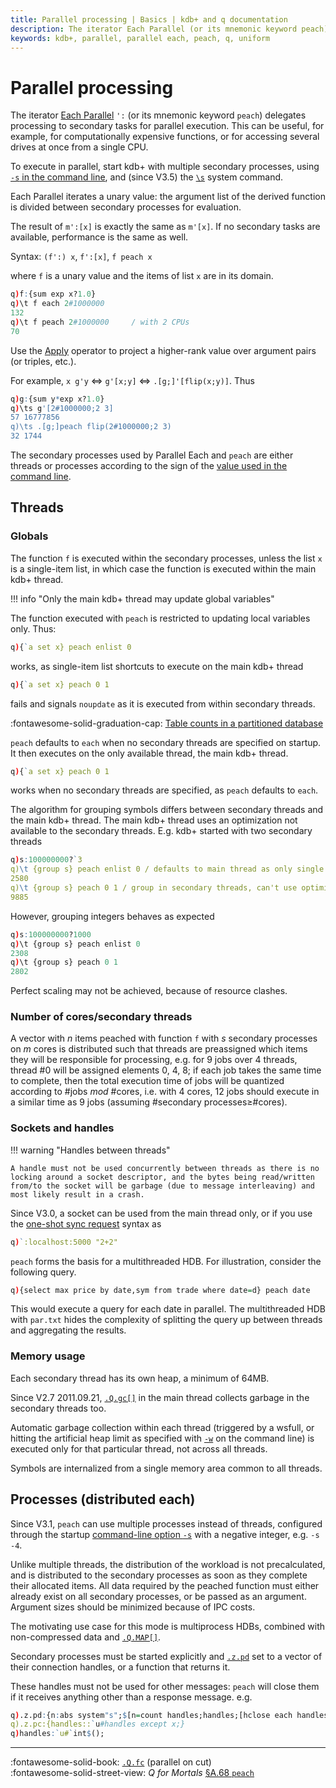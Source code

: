 ```yaml
---
title: Parallel processing | Basics | kdb+ and q documentation
description: The iterator Each Parallel (or its mnemonic keyword peach) delegates processing to secondary tasks for parallel execution. This can be useful, for example, for computationally expensive functions, or for accessing several drives at once from a single CPU.
keywords: kdb+, parallel, parallel each, peach, q, uniform
---
```

# Parallel processing






The iterator [Each Parallel](../ref/maps.md#each-parallel) `':` (or its mnemonic keyword `peach`) delegates processing to secondary tasks for parallel execution. 
This can be useful, for example, for computationally expensive functions, or for accessing several drives at once from a single CPU.

To execute in parallel, start kdb+ with multiple secondary processes, using [`-s` in the command line](cmdline.md#-s-secondary-threads), and (since V3.5) the [`\s`](syscmds.md#s-number-of-secondary-processes) system command.

Each Parallel iterates a unary value: the argument list of the derived function is divided between secondary processes for evaluation. 

The result of `m':[x]` is exactly the same as `m'[x]`. 
If no secondary tasks are available, performance is the same as well. 

Syntax: `(f':) x`, `f':[x]`, `f peach x`

where `f` is a unary value and the items of list `x` are in its domain.

```q
q)f:{sum exp x?1.0}
q)\t f each 2#1000000
132
q)\t f peach 2#1000000     / with 2 CPUs
70
```

Use the [Apply](../ref/apply.md) operator to project a higher-rank value over argument pairs (or triples, etc.).

For example, `x g'y` <=> `g'[x;y]` <=> `.[g;]'[flip(x;y)]`. 
Thus

```q
q)g:{sum y*exp x?1.0}
q)\ts g'[2#1000000;2 3]
57 16777856
q)\ts .[g;]peach flip(2#1000000;2 3)
32 1744
```

The secondary processes used by Parallel Each and `peach` are either threads or processes according to the sign of the [value used in the command line](cmdline.md#-s-secondary-processes).


## Threads


### Globals

The function `f` is executed within the secondary processes, unless the list `x` is a single-item list, in which case the function is executed within the main kdb+ thread. 

!!! info "Only the main kdb+ thread may update global variables"

The function executed with `peach` is restricted to updating local variables only. Thus:

```q
q){`a set x} peach enlist 0
```

works, as single-item list shortcuts to execute on the main kdb+ thread

```q
q){`a set x} peach 0 1
```

fails and signals `noupdate` as it is executed from within secondary threads.

:fontawesome-solid-graduation-cap:
[Table counts in a partitioned database](../kb/partition.md#table-counts)

`peach` defaults to `each` when no secondary threads are specified on startup. 
It then executes on the only available thread, the main kdb+ thread.

```q
q){`a set x} peach 0 1
```

works when no secondary threads are specified, as `peach` defaults to `each`.

The algorithm for grouping symbols differs between secondary threads and the main kdb+ thread. The main kdb+ thread uses an optimization not available to the secondary threads. E.g. kdb+ started with two secondary threads

```q
q)s:100000000?`3
q)\t {group s} peach enlist 0 / defaults to main thread as only single item
2580
q)\t {group s} peach 0 1 / group in secondary threads, can't use optimized algorithm
9885
```

However, grouping integers behaves as expected

```q
q)s:100000000?1000
q)\t {group s} peach enlist 0
2308
q)\t {group s} peach 0 1
2802
```

Perfect scaling may not be achieved, because of resource clashes.


### Number of cores/secondary threads

A vector with _n_ items peached with function `f` with _s_ secondary processes on _m_ cores is distributed such that threads are preassigned which items they will be responsible for processing, e.g. for 9 jobs over 4 threads, thread \#0 will be assigned elements 0, 4, 8; if each job takes the same time to complete, then the total execution time of jobs will be quantized according to \#jobs _mod_ \#cores, i.e. with 4 cores, 12 jobs should execute in a similar time as 9 jobs (assuming \#secondary processes≥\#cores).


### Sockets and handles 

!!! warning "Handles between threads"

    A handle must not be used concurrently between threads as there is no locking around a socket descriptor, and the bytes being read/written from/to the socket will be garbage (due to message interleaving) and most likely result in a crash. 

Since V3.0, a socket can be used from the main thread only, or if you use the [one-shot sync request](../ref/hopen.md#one-shot-request) syntax as

```q
q)`:localhost:5000 "2+2"
```

`peach` forms the basis for a multithreaded HDB. For illustration, consider the following query. 

```q
q){select max price by date,sym from trade where date=d} peach date
```

This would execute a query for each date in parallel. The multithreaded HDB with `par.txt` hides the complexity of splitting the query up between threads and aggregating the results.


### Memory usage

Each secondary thread has its own heap, a minimum of 64MB.

Since V2.7 2011.09.21, [`.Q.gc[]`](../ref/dotq.md#gc-garbage-collect) in the main thread collects garbage in the secondary threads too.

Automatic garbage collection within each thread (triggered by a wsfull, or hitting the artificial heap limit as specified with [`-w`](cmdline.md#-w-workspace) on the command line) is executed only for that particular thread, not across all threads.

Symbols are internalized from a single memory area common to all threads.


## Processes (distributed each)

Since V3.1, `peach` can use multiple processes instead of threads, configured through the startup [command-line option `-s`](cmdline.md#-s-secondary-threads) with a negative integer, e.g. `-s -4`. 

Unlike multiple threads, the distribution of the workload is not precalculated, and is distributed to the secondary processes as soon as they complete their allocated items. All data required by the peached function must either already exist on all secondary processes, or be passed as an argument. Argument sizes should be minimized because of IPC costs. 

The motivating use case for this mode is multiprocess HDBs, combined with non-compressed data and [`.Q.MAP[]`](../ref/dotq.md#map-maps-partitions).

Secondary processes must be started explicitly and [`.z.pd`](../ref/dotz.md#zpd-peach-handles) set to a vector of their connection handles, or a function that returns it.

These handles must not be used for other messages: `peach` will close them if it receives anything other than a response message. e.g.

```q
q).z.pd:{n:abs system"s";$[n=count handles;handles;[hclose each handles;:handles::`u#hopen each 20000+til n]]}
q).z.pc:{handles::`u#handles except x;}
q)handles:`u#`int$();
```

----
:fontawesome-solid-book: 
[`.Q.fc`](../ref/dotq.md#fc-parallel-on-cut) (parallel on cut)
<br>
:fontawesome-solid-street-view:
_Q for Mortals_
[§A.68 `peach`](/q4m3/A_Built-in_Functions/#a68-peach)

<!-- FIXME replicate discussion in Q4M §A.68 -->

